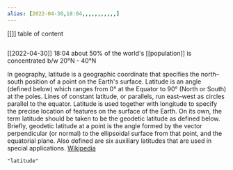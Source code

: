 ```yaml
---
alias: [2022-04-30,18:04,,,,,,,,,,,]
---
```

[[]]
table of content
```toc
```

[[2022-04-30]] 18:04
about 50% of the world's [[population]] is concentrated b/w 20°N - 40°N

In geography, latitude is a geographic coordinate that specifies the north–south position of a point on the Earth's surface. Latitude is an angle (defined below) which ranges from 0° at the Equator to 90° (North or South) at the poles. Lines of constant latitude, or parallels, run east–west as circles parallel to the equator. Latitude is used together with longitude to specify the precise location of features on the surface of the Earth. On its own, the term latitude should be taken to be the geodetic latitude as defined below. Briefly, geodetic latitude at a point is the angle formed by the vector perpendicular (or normal) to the ellipsoidal surface from that point, and the equatorial plane. Also defined are six auxiliary latitudes that are used in special applications.
[Wikipedia](https://en.wikipedia.org/wiki/Latitude)
```query
"latitude"
```